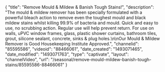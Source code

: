 {
    "title": "Remove Mould & Mildew & Banish Tough Stains!",
    "description": "The mould & mildew remover has been specially formulated with a powerful bleach action to remove even the toughest mould and black mildew stains whilst killing 99.9% of bacteria and mould. Quick and easy to use, no scrubbing action. Regular use will help prevent return. For use on walls, uPVC window frames, glass, plastic shower curtains, bathroom tiles, grout, silicone sealant, concrete, sinks & plug holes.\n\nOur Mould & Mildew Remover is Good Housekeeping Institute Approved.",
    "channelid": "85595586",
    "videoid": "88466061",
    "date_created": "1493071465",
    "date_modified": "1493071763",
    "type": "captivate",
    "layout": "channelVideo",
    "url": "\/seasonal\/remove-mould-mildew-banish-tough-stains\/85595586-88466061"
}